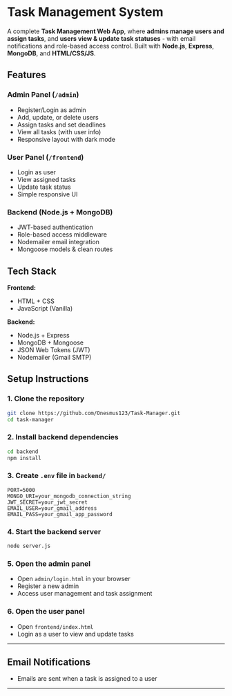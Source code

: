 # Task Management System

A complete **Task Management Web App**, where **admins manage users and assign tasks**, and **users view & update task statuses** - with email notifications and role-based access control. Built with **Node.js**, **Express**, **MongoDB**, and **HTML/CSS/JS**.

## Features

### Admin Panel (`/admin`)
- Register/Login as admin
- Add, update, or delete users
- Assign tasks and set deadlines
- View all tasks (with user info)
- Responsive layout with dark mode

### User Panel (`/frontend`)
- Login as user
- View assigned tasks
- Update task status
- Simple responsive UI

### Backend (Node.js + MongoDB)
- JWT-based authentication
- Role-based access middleware
- Nodemailer email integration
- Mongoose models & clean routes

## Tech Stack

**Frontend:**
- HTML + CSS
- JavaScript (Vanilla)

**Backend:**
- Node.js + Express
- MongoDB + Mongoose
- JSON Web Tokens (JWT)
- Nodemailer (Gmail SMTP)

## Setup Instructions

### 1. Clone the repository

```bash
git clone https://github.com/Onesmus123/Task-Manager.git
cd task-manager
````

### 2. Install backend dependencies

```bash
cd backend
npm install
```

### 3. Create `.env` file in `backend/`

```env
PORT=5000
MONGO_URI=your_mongodb_connection_string
JWT_SECRET=your_jwt_secret
EMAIL_USER=your_gmail_address
EMAIL_PASS=your_gmail_app_password
```

### 4. Start the backend server

```bash
node server.js
```

### 5. Open the admin panel

* Open `admin/login.html` in your browser
* Register a new admin
* Access user management and task assignment

### 6. Open the user panel

* Open `frontend/index.html`
* Login as a user to view and update tasks

---

## Email Notifications

* Emails are sent when a task is assigned to a user

---